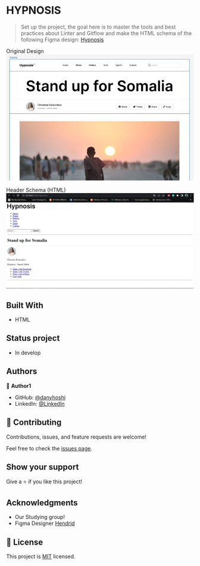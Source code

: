 # HYPNOSIS

> Set up the project, the goal here is to master the tools and best practices about Linter and Gitflow and make the HTML schema of the following Figma design: [Hypnosis](https://www.figma.com/file/Ff1dN18GQSNumaa3Iz3BM1/Hypnosis---Neobrutalism-Magazine-Template-(Community)?node-id=49%3A15&t=eJPvslzLnvi5LgPR-0)

Original Design
![screenshotDesign](./hypnosis-images/screenShotDesign.jpg)

Header Schema (HTML)
![screenshot](./hypnosis-images/screenShot.jpg)

## Built With

- HTML

## Status project

- In develop

## Authors

👤 **Author1**

- GitHub: [@danyhoshi](https://github.com/danyhoshi)
- LinkedIn: [@LinkedIn](https://www.linkedin.com/in/daniela-gonz%C3%A1lez-ba16a556/)

## 🤝 Contributing

Contributions, issues, and feature requests are welcome!

Feel free to check the [issues page](../../issues/).

## Show your support

Give a ⭐️ if you like this project!

## Acknowledgments

- Our Studying group!
- Figma Designer [Hendrid](hendridg@gmail.com)

## 📝 License

This project is [MIT](./MIT.md) licensed.
